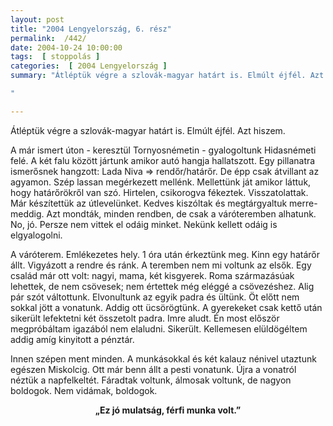 ```yaml
---
layout: post
title: "2004 Lengyelország, 6. rész"
permalink:  /442/ 
date: 2004-10-24 10:00:00
tags:  [ stoppolás ] 
categories:  [ 2004 Lengyelország ] 
summary: "Átléptük végre a szlovák-magyar határt is. Elmúlt éjfél. Azt hiszem.

"

---
```

Átléptük végre a szlovák-magyar határt is. Elmúlt éjfél. Azt hiszem.

A már ismert úton - keresztül Tornyosnémetin - gyalogoltunk Hidasnémeti felé. A két falu között jártunk amikor autó hangja hallatszott. Egy pillanatra ismerősnek hangzott: Lada Niva => rendőr/határőr. De épp csak átvillant az agyamon. Szép lassan megérkezett mellénk. Mellettünk ját amikor láttuk, hogy határőrökről van szó. Hirtelen, csikorogva fékeztek. Visszatolattak. Már készítettük az útlevelünket. Kedves kiszóltak és megtárgyaltuk merre-meddig. Azt mondták, minden rendben, de csak a váróteremben alhatunk. No, jó. Persze nem vittek el odáig minket. Nekünk kellett odáig is elgyalogolni.

A váróterem. Emlékezetes hely. 1 óra után érkeztünk meg. Kinn egy határőr állt. Vigyázott a rendre és ránk. A teremben nem mi voltunk az elsők. Egy család már ott volt: nagyi, mama, két kisgyerek. Roma származásúak lehettek, de nem csövesek; nem értettek még eléggé a csövezéshez. Alig pár szót váltottunk. Elvonultunk az egyik padra és ültünk. Öt előtt nem sokkal jött a vonatunk. Addig ott ücsörögtünk. A gyerekeket csak kettő után sikerült lefektetni két összetolt padra. Imre aludt. Én most először megpróbáltam igazából nem elaludni. Sikerült. Kellemesen elüldögéltem addig amíg kinyitott a pénztár.

Innen szépen ment minden. A munkásokkal és két kalauz nénivel utaztunk egészen Miskolcig. Ott már benn állt a pesti vonatunk. Újra a vonatról néztük a napfelkeltét. Fáradtak voltunk, álmosak voltunk, de nagyon boldogok. Nem vidámak, boldogok.  
<center><b>„Ez jó mulatság, férfi munka volt.”</b></center>